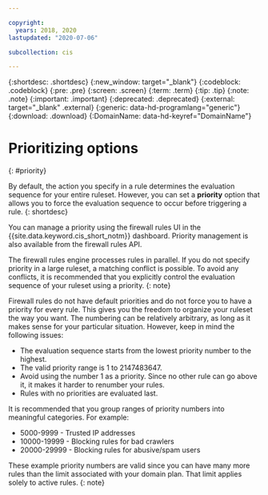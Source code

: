 ```yaml
---

copyright:
  years: 2018, 2020
lastupdated: "2020-07-06"

subcollection: cis

---
```


{:shortdesc: .shortdesc}
{:new_window: target="_blank"}
{:codeblock: .codeblock}
{:pre: .pre}
{:screen: .screen}
{:term: .term}
{:tip: .tip}
{:note: .note}
{:important: .important}
{:deprecated: .deprecated}
{:external: target="_blank" .external}
{:generic: data-hd-programlang="generic"}
{:download: .download}
{:DomainName: data-hd-keyref="DomainName"}

# Prioritizing options
{: #priority}

By default, the action you specify in a rule determines the evaluation sequence for your entire ruleset. However, you can set a **priority** option that allows you to force the evaluation sequence to occur before triggering a rule.
{: shortdesc}

You can manage a priority using the firewall rules UI in the {{site.data.keyword.cis_short_notm}} dashboard. Priority management is also available from the firewall rules API.

The firewall rules engine processes rules in parallel. If you do not specify priority in a large ruleset, a matching conflict is possible. To avoid any conflicts, it is recommended that you explicitly control the evaluation sequence of your ruleset using a priority.
{: note}

Firewall rules do not have default priorities and do not force you to have a priority for every rule. This gives you the freedom to organize your ruleset the way you want. The numbering can be relatively arbitrary, as long as it makes sense for your particular situation. However, keep in mind the following issues:

* The evaluation sequence starts from the lowest priority number to the highest.
* The valid priority range is 1 to 2147483647.
* Avoid using the number 1 as a priority. Since no other rule can go above it, it makes it harder to renumber your rules.
* Rules with no priorities are evaluated last.

It is recommended that you group ranges of priority numbers into meaningful categories. For example:

* 5000-9999 - Trusted IP addresses
* 10000-19999 - Blocking rules for bad crawlers
* 20000-29999 - Blocking rules for abusive/spam users

These example priority numbers are valid since you can have many more rules than the limit associated with your domain plan. That limit applies solely to active rules.
{: note}
